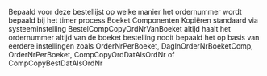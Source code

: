 Bepaald voor deze bestellijst op welke manier het ordernummer wordt bepaald bij het timer process Boeket Componenten Kopiëren
standaard via systeeminstelling BestelCompCopyOrdNrVanBoeket
altijd haalt het ordernummer altijd van de boeket bestelling
nooit bepaald het op basis van eerdere instellingen zoals OrderNrPerBoeket, DagInOrderNrBoeketComp, OrderNrPerBoeket, CompCopyOrdDatAlsOrdNr of CompCopyBestDatAlsOrdNr
